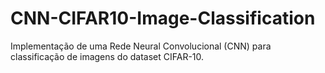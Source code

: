 # CNN-CIFAR10-Image-Classification
Implementação de uma Rede Neural Convolucional (CNN) para classificação de imagens do dataset CIFAR-10.
